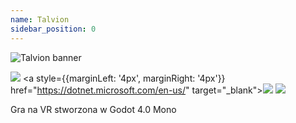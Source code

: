 ```yaml
---
name: Talvion
sidebar_position: 0
---
```


![Talvion banner](/img/repo-banner.png)

<a href="https://godotengine.org/" target="_blank"><img src="https://img.shields.io/badge/Godot-%3E%3D%204.0%20Mono-blue?style=flat&logo=godotengine" /></a>
<a style={{marginLeft: '4px', marginRight: '4px'}} href="https://dotnet.microsoft.com/en-us/" target="\_blank"><img src="https://img.shields.io/badge/.NET-%3E%3D%207.0-blue?style=flat&logo=dotnet" /></a>
<a href="https://opensource.org/" target="_blank"><img src="https://img.shields.io/badge/license-XD-green?style=flat" /></a>

Gra na VR stworzona w Godot 4.0 Mono
